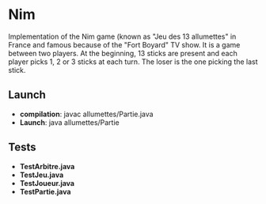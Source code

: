 # Nim
Implementation of the Nim game (known as "Jeu des 13 allumettes" in France and famous because of the "Fort Boyard" TV show. It is a game between two players. At the beginning, 13 sticks are present and each player picks 1, 2 or 3 sticks at each turn. The loser is the one picking the last stick.

## Launch
* **compilation**: javac allumettes/Partie.java
* **Launch**: java allumettes/Partie

## Tests
* **TestArbitre.java**
* **TestJeu.java**
* **TestJoueur.java**
* **TestPartie.java**
